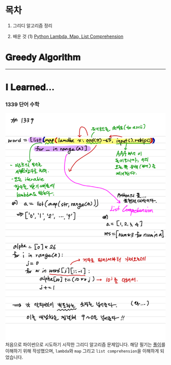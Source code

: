 # 목차
1. 그리디 알고리즘 정리

2. 배운 것
  (1) <a href="#1339">Python Lambda, Map, List Comprehension</a>

# 𝐆𝐫𝐞𝐞𝐝𝐲 𝐀𝐥𝐠𝐨𝐫𝐢𝐭𝐡𝐦


---

# 𝐈 𝐋𝐞𝐚𝐫𝐧𝐞𝐝...
<a name="1339"></a>
### 1339 단어 수학
![1339](img/1339.png)
처음으로 파이썬으로 시도하기 시작한 그리디 알고리즘 문제입니다. 해당 필기는 [풀이](https://suri78.tistory.com/183)를 이해하기 위해 작성했으며, `lambda`와 `map` 그리고 `list comprehension`을 이해하게 되었습니다.   
